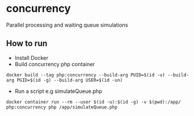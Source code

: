 # concurrency
Parallel processing and waiting queue simulations

## How to run

- Install Docker
- Build concurrency php container
```
docker build --tag php:concurrency --build-arg PUID=$(id -u) --build-arg PGID=$(id -g) --build-arg USER=$(id -un)
```
- Run a script e.g simulateQueue.php
```
docker container run --rm --user $(id -u):$(id -g) -v $(pwd):/app/ php:concurrency php /app/simulateQueue.php
```